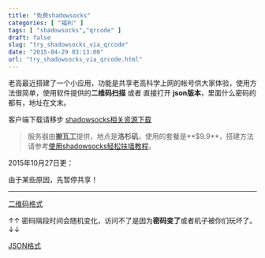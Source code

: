 ```yaml
---
title: "免费shadowsocks"
categories: [ "福利" ]
tags: [ "shadowsocks","qrcode" ]
draft: false
slug: "try_shadowsocks_via_qrcode"
date: "2015-04-29 03:13:00"
url: "try_shadowsocks_via_qrcode.html"
---
```


老高最近搭建了一个小应用，功能是共享老高科学上网的帐号供大家体验，使用方法很简单，使用软件提供的**二维码扫描** 或者 直接打开 **json版本**，里面什么密码的都有，地址在文末。

客户端下载请移步 [shadowsocks相关资源下载][1]

> 服务器由**搬瓦工**提供，地点是**洛杉矶**，使用的套餐是**$9.9**，搭建方法请参考[使用shadowsocks轻松扶墙教程][2]。

<!--more-->

2015年10月27日更：

由于某些原因，先暂停共享！

----------


[二维码格式][5]

↑↑  密码隔段时间会随机变化，访问不了是因为**密码变了**或者机子被你们玩坏了。 ↓↓

[JSON格式][6]


  [1]: https://blog.phpgao.com/download_shadowsocks.html
  [2]: https://blog.phpgao.com/shadowsocks_on_linux.html
  [3]: https://blog.phpgao.com/usr/uploads/2015/05/3280417191.jpg
  [4]: https://blog.phpgao.com/usr/uploads/2015/05/907994916.jpg
  [5]: http://qr.thankgfw.ml
  [6]: http://qr.thankgfw.ml/?type=json